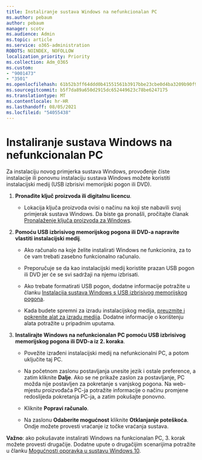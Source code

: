 ```yaml
---
title: Instaliranje sustava Windows na nefunkcionalan PC
ms.author: pebaum
author: pebaum
manager: scotv
ms.audience: Admin
ms.topic: article
ms.service: o365-administration
ROBOTS: NOINDEX, NOFOLLOW
localization_priority: Priority
ms.collection: Adm_O365
ms.custom:
- "9001473"
- "3501"
ms.openlocfilehash: 61b52b3ff64ddd0b41551561b3917bbe23cbe0d4ba3209b90f9079bef2c18225
ms.sourcegitcommit: b5f7da89a650d2915dc652449623c78be6247175
ms.translationtype: MT
ms.contentlocale: hr-HR
ms.lasthandoff: 08/05/2021
ms.locfileid: "54055438"
---
```

# <a name="install-windows-on-a-nonfunctional-pc"></a>Instaliranje sustava Windows na nefunkcionalan PC

Za instalaciju novog primjerka sustava Windows, provođenje čiste instalacije ili ponovnu instalaciju sustava Windows možete koristiti instalacijski medij (USB izbrisivi memorijski pogon ili DVD).

1. **Pronađite ključ proizvoda ili digitalnu licencu**.

    - Lokacija ključa proizvoda ovisi o načinu na koji ste nabavili svoj primjerak sustava Windows. Da biste ga pronašli, pročitajte članak [Pronalaženje ključa proizvoda za Windows](https://support.microsoft.com/help/10749/windows-10-find-product-key). 

2. **Pomoću USB izbrisivog memorijskog pogona ili DVD-a napravite vlastiti instalacijski medij**.

    - Ako računalo na koje želite instalirati Windows ne funkcionira, za to će vam trebati zasebno funkcionalno računalo.

    - Preporučuje se da kao instalacijski medij koristite prazan USB pogon ili DVD jer će se svi sadržaji na njemu izbrisati.

    - Ako trebate formatirati USB pogon, dodatne informacije potražite u članku [Instalacija sustava Windows s USB izbrisivog memorijskog pogona](https://docs.microsoft.com/windows-hardware/manufacture/desktop/install-windows-from-a-usb-flash-drive).

    - Kada budete spremni za izradu instalacijskog medija, [preuzmite i pokrenite alat za izradu medija](https://www.microsoft.com/software-download/windows10). Dodatne informacije o korištenju alata potražite u pripadnim uputama.

3. **Instalirajte Windows na nefunkcionalan PC pomoću USB izbrisivog memorijskog pogona ili DVD-a iz 2. koraka**.

    - Povežite izrađeni instalacijski medij na nefunkcionalni PC, a potom uključite taj PC.

    - Na početnom zaslonu postavljanja unesite jezik i ostale preference, a zatim kliknite **Dalje**. Ako se ne prikaže zaslon za postavljanje, PC možda nije postavljen za pokretanje s vanjskog pogona. Na web-mjestu proizvođača PC-ja potražite informacije o načinu promjene redoslijeda pokretanja PC-ja, a zatim pokušajte ponovno.

    - Kliknite **Popravi računalo**.

    - Na zaslonu **Odaberite mogućnost** kliknite **Otklanjanje poteškoća**. Ondje možete provesti vraćanje iz točke vraćanja sustava.

**Važno**: ako pokušavate instalirati Windows na funkcionalan PC, 3. korak možete provesti drugačije. Dodatne upute o drugačijim scenarijima potražite u članku [Mogućnosti oporavka u sustavu Windows 10](https://support.microsoft.com/help/12415/windows-10-recovery-options).
